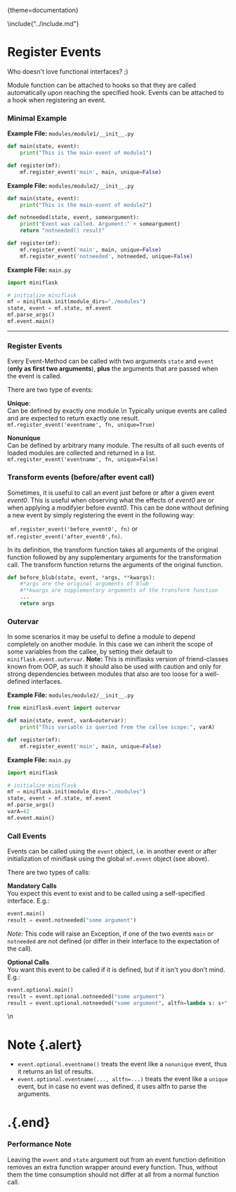 {theme=documentation}

\include{"../include.md"}

# Register Events
Who doesn't love functional interfaces? ;)

Module function can be attached to hooks so that they are called automatically upon reaching the specified hook. Events can be attached to a hook when registering an event.

### Minimal Example
**Example File:** `modules/module1/__init__.py`
```python
def main(state, event):
    print("This is the main-event of module1")

def register(mf):
    mf.register_event('main', main, unique=False)
```

**Example File:** `modules/module2/__init__.py`
```python
def main(state, event):
    print("This is the main-event of module2")

def notneeded(state, event, someargument):
    print("Event was called. Argument:" + someargument)
    return "notneeded() result"

def register(mf):
    mf.register_event('main', main, unique=False)
    mf.register_event('notneeded', notneeded, unique=False)
```

**Example File:** `main.py`
```python
import miniflask

# initialize miniflask
mf = miniflask.init(module_dirs="./modules")
state, event = mf.state, mf.event
mf.parse_args()
mf.event.main()
```

---

### Register Events
Every Event-Method can be called with two arguments `state` and `event` (**only as first two arguments**), **plus** the arguments that are passed when the event is called.

There are two type of events:

**Unique**:  
Can be defined by exactly one module.\n Typically unique events are called and are expected to return exactly one result.  
`mf.register_event('eventname', fn, unique=True)`

**Nonunique**  
Can be defined by arbitrary many module. The results of all such events of loaded modules are collected and returned in a list.  
`mf.register_event('eventname', fn, unique=False)`

### Transform events (before/after event call)

Sometimes, it is useful to call an event just before or after a given event *event0*. This is useful when observing what the effects of *event0* are or when applying a modifyier before *event0*. This can be done without defining a new event by simply registering the event in the following way:

` mf.register_event('before_event0', fn)` or `mf.register_event('after_event0',fn)`.

In its definition, the transform function takes all arguments of the original function followed by any supplementary arguments for the transformation call. The transform function returns the arguments of the original function.

```python
def before_blub(state, event, *args, **kwargs):
	#*args are the original arguments of blub
	#**kwargs are supplementary arguments of the transform function
	...
	return args
```



### Outervar
In some scenarios it may be useful to define a module to depend completely on another module.
In this case we can inherit the scope of some variables from the callee, by setting their default to `miniflask.event.outervar`.
**Note:** This is miniflasks version of friend-classes known from OOP, as such it should also be used with caution and only for strong dependencies between modules that also are too loose for a well-defined interfaces.

**Example File:** `modules/module2/__init__.py`
```python
from miniflask.event import outervar

def main(state, event, varA=outervar):
    print("This variable is queried from the callee scope:", varA)

def register(mf):
    mf.register_event('main', main, unique=False)
```

**Example File:** `main.py`
```python
import miniflask

# initialize miniflask
mf = miniflask.init(module_dirs="./modules")
state, event = mf.state, mf.event
mf.parse_args()
varA=42
mf.event.main()
```



### Call Events
Events can be called using the `event` object, i.e. in another event or after initialization of miniflask using the global `mf.event` object (see above).

There are two types of calls:

**Mandatory Calls**  
You expect this event to exist and to be called using a self-specified interface.
E.g.:

```python
event.main()
result = event.notneeded("some argument")
```

*Note*: This code will raise an Exception, if one of the two events `main` or `notneeded` are not defined (or differ in their interface to the expectation of the call).

**Optional Calls**  
You want this event to be called if it is defined, but if it isn't you don't mind.
E.g.:

```python
event.optional.main()
result = event.optional.notneeded("some argument")
result = event.optional.notneeded("some argument", altfn=lambda s: s+" (no optional event used)")
```
\n

# Note {.alert}
- `event.optional.eventname()` treats the event like a `nonunique` event, thus it returns an list of results.
- `event.optional.eventname(..., altfn=...)` treats the event like a `unique` event, but in case no event was defined, it uses altfn to parse the arguments.
# .{.end}


### Performance Note
Leaving the `event` and `state` argument out from an event function definition removes an extra function wrapper around every function. Thus, without them the time consumption should not differ at all from a normal function call.
